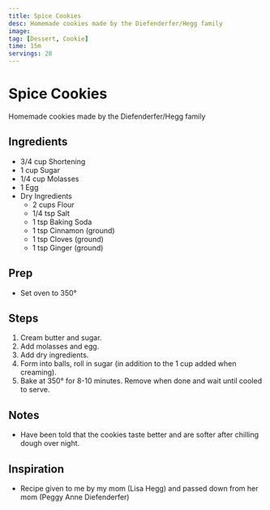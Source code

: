 ```yaml
---
title: Spice Cookies
desc: Homemade cookies made by the Diefenderfer/Hegg family
image:
tag: [Dessert, Cookie]
time: 15m
servings: 28 
---
```

# Spice Cookies
Homemade cookies made by the Diefenderfer/Hegg family

## Ingredients
- 3/4 cup Shortening
- 1 cup Sugar
- 1/4 cup Molasses
- 1 Egg
- Dry Ingredients
  - 2 cups Flour
  - 1/4 tsp Salt
  - 1 tsp Baking Soda
  - 1 tsp Cinnamon (ground)
  - 1 tsp Cloves (ground)
  - 1 tsp Ginger (ground)

## Prep
- Set oven to 350&deg;

## Steps
1. Cream butter and sugar.
2. Add molasses and egg.
3. Add dry ingredients.
4. Form into balls, roll in sugar (in addition to the 1 cup added when creaming).
5. Bake at 350&deg; for 8-10 minutes. Remove when done and wait until cooled to serve.

## Notes
- Have been told that the cookies taste better and are softer after chilling dough over night.

## Inspiration
- Recipe given to me by my mom (Lisa Hegg) and passed down from her mom (Peggy Anne Diefenderfer)
